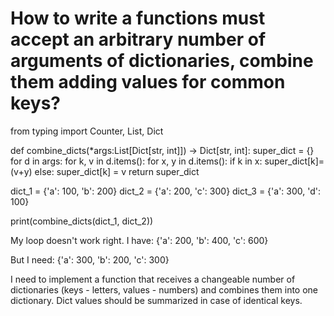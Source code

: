 
# How to write a functions must accept an arbitrary number of arguments of dictionaries, combine them adding values for common keys?

from typing import Counter, List, Dict

def combine_dicts(*args:List[Dict[str, int]]) -> Dict[str, int]:
    super_dict = {}
    for d in args:
        for k, v in d.items():
            for x, y in d.items():
                if k in x:
                    super_dict[k]=(v+y)
                else:
                    super_dict[k] = v
    return super_dict
        
dict_1 = {'a': 100, 'b': 200}
dict_2 = {'a': 200, 'c': 300}
dict_3 = {'a': 300, 'd': 100}

print(combine_dicts(dict_1, dict_2))


My loop doesn't work right.
I have:
{'a': 200, 'b': 400, 'c': 600}

But I need:
{'a': 300, 'b': 200, 'c': 300}

I need to implement a function that receives a changeable number of dictionaries (keys - letters, values - numbers) and combines them into one dictionary. Dict values should be summarized in case of identical keys.

        